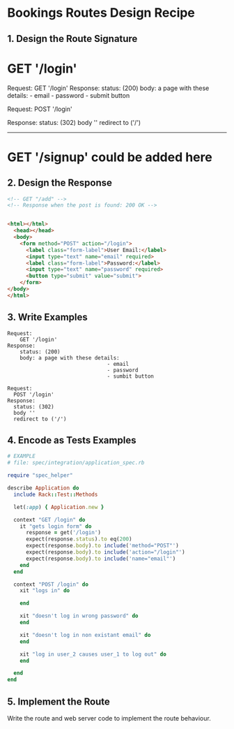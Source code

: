 # Bookings Routes Design Recipe

## 1. Design the Route Signature

# GET '/login'

Request: 
    GET '/login'
Response: 
    status: (200)
    body: a page with these details:
                                - email 
                                - password 
                                - submit button

Request: POST '/login'

Response:
  status: (302)
  body ''
  redirect to ('/')
 _______________________________
# GET '/signup' could be added here


## 2. Design the Response

```html
<!-- GET "/add" -->
<!-- Response when the post is found: 200 OK -->


<html></html>
  <head></head>
  <body>
    <form method="POST" action="/login">
      <label class="form-label">User Email:</label>
      <input type="text" name="email" required>
      <label class="form-label">Password:</label>
      <input type="text" name="password" required>
      <button type="submit" value="submit">
    </form>
</body>
</html>
```


## 3. Write Examples
```
Request: 
    GET '/login'
Response: 
    status: (200)
    body: a page with these details:
                                - email
                                - password
                                - sumbit button
```

```
Request:
  POST '/login'
Response:
  status: (302)
  body ''
  redirect to ('/')
```


## 4. Encode as Tests Examples

```ruby
# EXAMPLE
# file: spec/integration/application_spec.rb

require "spec_helper"

describe Application do
  include Rack::Test::Methods

  let(:app) { Application.new }

  context "GET /login" do
    it "gets login form" do
      response = get('/login')
      expect(response.status).to eq(200)
      expect(response.body).to include('method="POST"')
      expect(response.body).to include('action="/login"')
      expect(response.body).to include('name="email"')
    end
  end

  context "POST /login" do
    xit "logs in" do

    end

    xit "doesn't log in wrong password" do
    end

    xit "doesn't log in non existant email" do
    end

    xit "log in user_2 causes user_1 to log out" do
    end

  end
end
```

## 5. Implement the Route

Write the route and web server code to implement the route behaviour.
